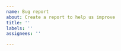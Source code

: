 ```yaml
---
name: Bug report
about: Create a report to help us improve
title: ''
labels: ''
assignees: ''

---
```


<!--
Before filing this issue:
* Make sure you use the latest version with `- uses: ruby/setup-ruby@v1` (see https://github.com/ruby/setup-ruby/blob/master/README.md#versioning)
* If the issue happens on JRuby or TruffleRuby, and does not happen on CRuby (please check), file an issue there instead. It's very unlikely ruby/setup-ruby is the cause.
* Try to reproduce the issue locally by following the workflow steps (including all commands done by ruby/setup-ruby, except for `Downloading Ruby` & `Extracting Ruby`). If it does reproduce locally, it's not a ruby/setup-ruby issue.

Please provide:
* the code of or a link to the workflow used
* the link to the log of a failed workflow job
* the command and output of the step failing
* whether you are using a self-hosted runner
-->
